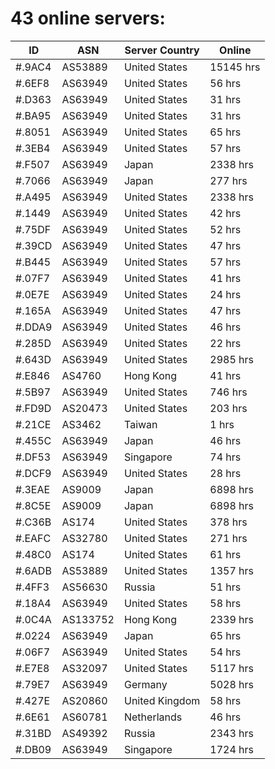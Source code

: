 # 43 online servers:

| ID | ASN | Server Country | Online |
| ------ | ------ | ------ | ------ |
| #.9AC4 | AS53889 | United States | 15145 hrs |
| #.6EF8 | AS63949 | United States | 56 hrs |
| #.D363 | AS63949 | United States | 31 hrs |
| #.BA95 | AS63949 | United States | 31 hrs |
| #.8051 | AS63949 | United States | 65 hrs |
| #.3EB4 | AS63949 | United States | 57 hrs |
| #.F507 | AS63949 | Japan | 2338 hrs |
| #.7066 | AS63949 | Japan | 277 hrs |
| #.A495 | AS63949 | United States | 2338 hrs |
| #.1449 | AS63949 | United States | 42 hrs |
| #.75DF | AS63949 | United States | 52 hrs |
| #.39CD | AS63949 | United States | 47 hrs |
| #.B445 | AS63949 | United States | 57 hrs |
| #.07F7 | AS63949 | United States | 41 hrs |
| #.0E7E | AS63949 | United States | 24 hrs |
| #.165A | AS63949 | United States | 47 hrs |
| #.DDA9 | AS63949 | United States | 46 hrs |
| #.285D | AS63949 | United States | 22 hrs |
| #.643D | AS63949 | United States | 2985 hrs |
| #.E846 | AS4760 | Hong Kong | 41 hrs |
| #.5B97 | AS63949 | United States | 746 hrs |
| #.FD9D | AS20473 | United States | 203 hrs |
| #.21CE | AS3462 | Taiwan | 1 hrs |
| #.455C | AS63949 | Japan | 46 hrs |
| #.DF53 | AS63949 | Singapore | 74 hrs |
| #.DCF9 | AS63949 | United States | 28 hrs |
| #.3EAE | AS9009 | Japan | 6898 hrs |
| #.8C5E | AS9009 | Japan | 6898 hrs |
| #.C36B | AS174 | United States | 378 hrs |
| #.EAFC | AS32780 | United States | 271 hrs |
| #.48C0 | AS174 | United States | 61 hrs |
| #.6ADB | AS53889 | United States | 1357 hrs |
| #.4FF3 | AS56630 | Russia | 51 hrs |
| #.18A4 | AS63949 | United States | 58 hrs |
| #.0C4A | AS133752 | Hong Kong | 2339 hrs |
| #.0224 | AS63949 | Japan | 65 hrs |
| #.06F7 | AS63949 | United States | 54 hrs |
| #.E7E8 | AS32097 | United States | 5117 hrs |
| #.79E7 | AS63949 | Germany | 5028 hrs |
| #.427E | AS20860 | United Kingdom | 58 hrs |
| #.6E61 | AS60781 | Netherlands | 46 hrs |
| #.31BD | AS49392 | Russia | 2343 hrs |
| #.DB09 | AS63949 | Singapore | 1724 hrs |

